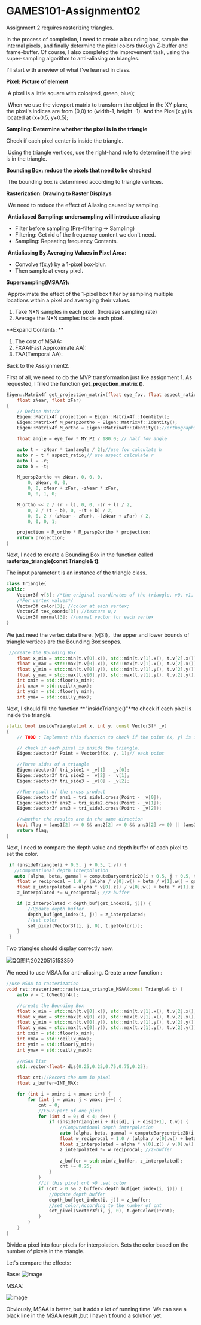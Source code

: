 # GAMES101-Assignment02 

Assignment 2 requires rasterizing triangles. 

In the process of completion, I need to create a bounding box, sample the internal pixels, and finally determine the pixel colors through Z-buffer and frame-buffer. Of course, I also completed the improvement task, using the super-sampling algorithm to anti-aliasing on triangles.

I'll start with a review of what I've learned in class.

**Pixel: Picture of element**

​		A pixel is a little square with color(red, green, blue);

​		When we use the viewport matrix to transform the object in the XY plane, the pixel's indices are from (0,0) to (width-1, height -1). And the Pixel(x,y) is located at (x+0.5, y+0.5); 


**Sampling: Determine whether the pixel is in the triangle**

   Check if each pixel center is inside the triangle.

​	Using the triangle vertices, use the right-hand rule to determine if the pixel is in the triangle.  

**Bounding Box: reduce the pixels that need to be checked**


​		The bounding box is determined according to triangle vertices.



**Rasterization: Drawing to Raster Displays**

​	We need to reduce the effect of Aliasing caused by sampling.

​	**Antialiased Sampling: undersampling will introduce aliasing**

- Filter before sampling (Pre-filtering -> Sampling)
- Filtering: Get rid of the frequency content we don't need.
- Sampling: Repeating frequency Contents.

​	**Antialiasing By Averaging Values in Pixel Area:** 

- Convolve f(x,y) by a 1-pixel box-blur. 
- Then sample at every pixel.



**Supersampling(MSAA?):** 

​		Approximate the effect of the 1-pixel box filter by sampling multiple locations within a pixel and averaging their values.

1. Take N*N samples in each pixel. (Increase sampling rate)
2. Average the N*N samples inside each pixel.



**Expand Contents: **

1. The cost of MSAA: 
2. FXAA(Fast Approximate AA): 
3. TAA(Temporal AA):  



Back to the Assignment2.

First of all, we need to do the MVP transformation just like assignment 1. As requested, I filled the function **get_projection_matrix ()**.

```CPP
Eigen::Matrix4f get_projection_matrix(float eye_fov, float aspect_ratio,
    float zNear, float zFar)
{
    // Define Matrix
    Eigen::Matrix4f projection = Eigen::Matrix4f::Identity();
    Eigen::Matrix4f M_persp2ortho = Eigen::Matrix4f::Identity();
    Eigen::Matrix4f M_ortho = Eigen::Matrix4f::Identity();//orthographic Matrix

    float angle = eye_fov * MY_PI / 180.0; // half fov angle

    auto t = -zNear * tan(angle / 2);//use fov calculate h
    auto r = t * aspect_ratio;// use aspect calculate r
    auto l = -r;
    auto b = -t;

    M_persp2ortho << zNear, 0, 0, 0,
        0, zNear, 0, 0,
        0, 0, zNear + zFar, -zNear * zFar,
        0, 0, 1, 0;

    M_ortho << 2 / (r - l), 0, 0, -(r + l) / 2,
        0, 2 / (t - b), 0, -(t + b) / 2,
        0, 0, 2 / (zNear - zFar), -(zNear + zFar) / 2,
        0, 0, 0, 1;

    projection = M_ortho * M_persp2ortho * projection;
    return projection;
}
```

Next, I need to create a Bounding Box in the function called **rasterize_triangle(const Triangle& t)**:

The input parameter t is an instance of the triangle class.

```CPP
class Triangle{
public:
    Vector3f v[3]; /*the original coordinates of the triangle, v0, v1, v2 in counter clockwise order*/
    /*Per vertex values*/
    Vector3f color[3]; //color at each vertex;
    Vector2f tex_coords[3]; //texture u,v
    Vector3f normal[3]; //normal vector for each vertex
}
```

We just need the vertex data there. (v[3])，the upper and lower bounds of triangle vertices are the Bounding Box scopes.

```CPP
 //create the Bounding Box
    float x_min = std::min(t.v[0].x(), std::min(t.v[1].x(), t.v[2].x()));
    float x_max = std::max(t.v[0].x(), std::max(t.v[1].x(), t.v[2].x()));
    float y_min = std::min(t.v[0].y(), std::min(t.v[1].y(), t.v[2].y()));
    float y_max = std::max(t.v[0].y(), std::max(t.v[1].y(), t.v[2].y()));
    int xmin = std::floor(x_min);
    int xmax = std::ceil(x_max);
    int ymin = std::floor(y_min);
    int ymax = std::ceil(y_max);
```

Next,   I should fill the function **"insideTriangle()"**to check if each pixel is inside the triangle.

```CPP
static bool insideTriangle(int x, int y, const Vector3f* _v)
{
    // TODO : Implement this function to check if the point (x, y) is inside the triangle represented by _v[0], _v[1], _v[2]

    // check if each pixel is inside the triangle.
    Eigen::Vector3f Point = Vector3f(x, y, 1);// each point

    //Three sides of a triangle
    Eigen::Vector3f tri_side1 = _v[1] - _v[0];
    Eigen::Vector3f tri_side2 = _v[2] - _v[1];
    Eigen::Vector3f tri_side3 = _v[0] - _v[2];

    //The result of the cross product
    Eigen::Vector3f ans1 = tri_side1.cross(Point - _v[0]);
    Eigen::Vector3f ans2 = tri_side2.cross(Point - _v[1]);
    Eigen::Vector3f ans3 = tri_side3.cross(Point - _v[2]);

    //whether the results are in the same direction
    bool flag = (ans1[2] >= 0 && ans2[2] >= 0 && ans3[2] >= 0) || (ans1[2] < 0 && ans2[2] < 0 && -ans3[2] < 0);
    return flag;
}
```

Next, I need to compare the depth value and depth buffer of each pixel to set the color.

```CPP
 if (insideTriangle(i + 0.5, j + 0.5, t.v)) {
   //Computational depth interpolation
   auto [alpha, beta, gamma] = computeBarycentric2D(i + 0.5, j + 0.5, t.v); //Compute interpolated centroids
 	float w_reciprocal = 1.0 / (alpha / v[0].w() + beta / v[1].w() + gamma / v[2].w());
 	float z_interpolated = alpha * v[0].z() / v[0].w() + beta * v[1].z() / v[1].w() + gamma * v[2].z() / v[2].w();
 	z_interpolated *= w_reciprocal; //z-buffer

 	if (z_interpolated < depth_buf[get_index(i, j)]) { 
 		//Update depth buffer
 		depth_buf[get_index(i, j)] = z_interpolated;
 		//set color
  		set_pixel(Vector3f(i, j, 0), t.getColor());
 	}
 }
```

Two triangles should display correctly now.

![QQ图片20220515153350](https://user-images.githubusercontent.com/68177870/168466393-1970cf08-d27c-40af-8535-acdb4c153dd6.png)


We need to use MSAA for anti-aliasing. Create a new function :

```CPP
//use MSAA to rasterization
void rst::rasterizer::rasterize_triangle_MSAA(const Triangle& t) {
    auto v = t.toVector4();

    //create the Bounding Box
    float x_min = std::min(t.v[0].x(), std::min(t.v[1].x(), t.v[2].x()));
    float x_max = std::max(t.v[0].x(), std::max(t.v[1].x(), t.v[2].x()));
    float y_min = std::min(t.v[0].y(), std::min(t.v[1].y(), t.v[2].y()));
    float y_max = std::max(t.v[0].y(), std::max(t.v[1].y(), t.v[2].y()));
    int xmin = std::floor(x_min);
    int xmax = std::ceil(x_max);
    int ymin = std::floor(y_min);
    int ymax = std::ceil(y_max);
    
    //MSAA list
    std::vector<float> dis{0.25,0.25,0.75,0.75,0.25};

    float cnt;//Record the num in pixel
    float z_buffer=INT_MAX;

    for (int i = xmin; i < xmax; i++) {
        for (int j = ymin; j < ymax; j++) {
            cnt = 0;
            //Four-part of one pixel
            for (int d = 0; d < 4; d++) {
                if (insideTriangle(i + dis[d], j + dis[d+1], t.v)) {
                    //Computational depth interpolation
                    auto [alpha, beta, gamma] = computeBarycentric2D(i + dis[d], j + dis[d + 1], t.v); //Compute interpolated centroids
                    float w_reciprocal = 1.0 / (alpha / v[0].w() + beta / v[1].w() + gamma / v[2].w());
                    float z_interpolated = alpha * v[0].z() / v[0].w() + beta * v[1].z() / v[1].w() + gamma * v[2].z() / v[2].w();
                    z_interpolated *= w_reciprocal; //z-buffer
                    
                    z_buffer = std::min(z_buffer, z_interpolated);
                    cnt += 0.25;
                }
            }
            //if this pixel cnt >0 ,set color
            if (cnt > 0 && z_buffer< depth_buf[get_index(i, j)]) {
                //Update depth buffer
                depth_buf[get_index(i, j)] = z_buffer;
                //set color,According to the number of cnt
                set_pixel(Vector3f(i, j, 0), t.getColor()*cnt);
            }
        }
    }
}

```

Divide a pixel into four pixels for interpolation. Sets the color based on the number of pixels in the triangle.

Let's compare the effects: 

Base:
![image](https://user-images.githubusercontent.com/68177870/168466448-5a209696-f0c3-4e49-9579-f5011d6950cf.png)



MSAA:

![image](https://user-images.githubusercontent.com/68177870/168466556-f59e9528-6470-441a-b1df-215256a4f1ed.png)


Obviously, MSAA is better, but it adds a lot of running time. We can see a black line in the MSAA result ,but I haven't found a solution yet.

